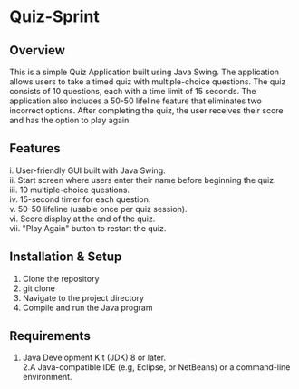 # Quiz-Sprint
## Overview

This is a simple Quiz Application built using Java Swing. The application allows users to take a timed quiz with multiple-choice questions. The quiz consists of 10 questions, each with a time limit of 15 seconds. The application also includes a 50-50 lifeline feature that eliminates two incorrect options. After completing the quiz, the user receives their score and has the option to play again.

## Features

  i. User-friendly GUI built with Java Swing.  
  ii. Start screen where users enter their name before beginning the quiz.   
  iii. 10 multiple-choice questions.   
  iv. 15-second timer for each question.   
  v. 50-50 lifeline (usable once per quiz session).   
  vi. Score display at the end of the quiz.   
  vii. "Play Again" button to restart the quiz.   

## Installation & Setup

1. Clone the repository
2. git clone 
3. Navigate to the project directory
4. Compile and run the Java program

## Requirements 
1. Java Development Kit (JDK) 8 or later.  
2.A Java-compatible IDE (e.g, Eclipse, or NetBeans) or a command-line environment.
